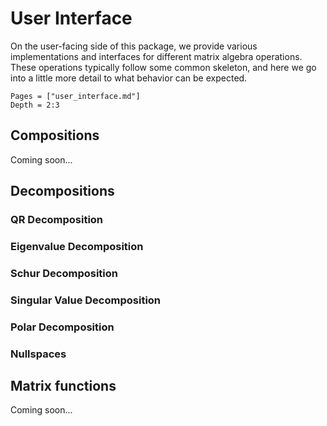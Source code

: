 # User Interface

On the user-facing side of this package, we provide various implementations and interfaces for different matrix algebra operations.
These operations typically follow some common skeleton, and here we go into a little more detail to what behavior can be expected.

```@contents
Pages = ["user_interface.md"]
Depth = 2:3
```

## Compositions

Coming soon...

## Decompositions

### QR Decomposition

### Eigenvalue Decomposition

### Schur Decomposition

### Singular Value Decomposition

### Polar Decomposition

### Nullspaces

## Matrix functions

Coming soon...
